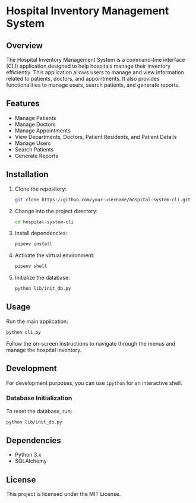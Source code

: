 # Hospital Inventory Management System

## Overview
The Hospital Inventory Management System is a command-line interface (CLI) application designed to help hospitals manage their inventory efficiently. This application allows users to manage and view information related to patients, doctors, and appointments. It also provides functionalities to manage users, search patients, and generate reports.

## Features
- Manage Patients
- Manage Doctors
- Manage Appointments
- View Departments, Doctors, Patient Residents, and Patient Details
- Manage Users
- Search Patients
- Generate Reports

## Installation
1. Clone the repository:
    ```bash
    git clone https://github.com/your-username/hospital-system-cli.git
    ```
2. Change into the project directory:
    ```bash
    cd hospital-system-cli
    ```
3. Install dependencies:
    ```bash
    pipenv install
    ```
4. Activate the virtual environment:
    ```bash
    pipenv shell
    ```
5. Initialize the database:
    ```bash
    python lib/init_db.py
    ```

## Usage
Run the main application:
```bash
python cli.py
```

Follow the on-screen instructions to navigate through the menus and manage the hospital inventory.

## Development
For development purposes, you can use `ipython` for an interactive shell.

### Database Initialization
To reset the database, run:
```bash
python lib/init_db.py
```


## Dependencies
- Python 3.x
- SQLAlchemy

## License
This project is licensed under the MIT License.

